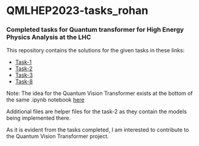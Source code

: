 # QMLHEP2023-tasks_rohan
### Completed tasks for Quantum transformer for High Energy Physics Analysis at the LHC

This repository contains the solutions for the given tasks in these links:
- [Task-1](https://github.com/Rohan29032001/QMLHEP2023-tasks_rohan/blob/main/Task_1_ml4sci.ipynb)
- [Task-2](https://github.com/Rohan29032001/QMLHEP2023-tasks_rohan/blob/main/Task_2_QMLHEP.ipynb)
- [Task-3](https://github.com/Rohan29032001/QMLHEP2023-tasks_rohan/blob/main/Task%203%20Open%20Task.ipynb)
- [Task-8](https://github.com/Rohan29032001/QMLHEP2023-tasks_rohan/blob/main/Task_8_QMLHEP.ipynb)

Note: The idea for the Quantum Vision Transformer exists at the bottom of the same .ipynb notebook [here](https://github.com/Rohan29032001/QMLHEP2023-tasks_rohan/blob/main/Task_8_ViT_MNIST-final.ipynb)

Additional files are helper files for the task-2 as they contain the models being implemented there.

As it is evident from the tasks completed, I am interested to contribute to the Quantum Vision Transformer project.
